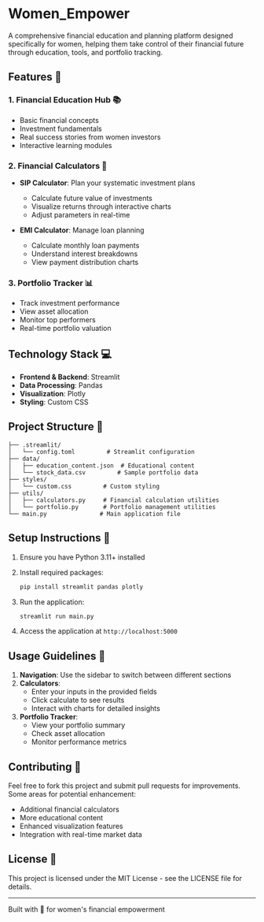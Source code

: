 # Women_Empower

A comprehensive financial education and planning platform designed specifically for women, helping them take control of their financial future through education, tools, and portfolio tracking.

## Features 🌟

### 1. Financial Education Hub 📚
- Basic financial concepts
- Investment fundamentals
- Real success stories from women investors
- Interactive learning modules

### 2. Financial Calculators 🧮
- **SIP Calculator**: Plan your systematic investment plans
  - Calculate future value of investments
  - Visualize returns through interactive charts
  - Adjust parameters in real-time

- **EMI Calculator**: Manage loan planning
  - Calculate monthly loan payments
  - Understand interest breakdowns
  - View payment distribution charts

### 3. Portfolio Tracker 📊
- Track investment performance
- View asset allocation
- Monitor top performers
- Real-time portfolio valuation

## Technology Stack 💻

- **Frontend & Backend**: Streamlit
- **Data Processing**: Pandas
- **Visualization**: Plotly
- **Styling**: Custom CSS

## Project Structure 📁

```
├── .streamlit/
│   └── config.toml         # Streamlit configuration
├── data/
│   ├── education_content.json  # Educational content
│   └── stock_data.csv         # Sample portfolio data
├── styles/
│   └── custom.css         # Custom styling
├── utils/
│   ├── calculators.py     # Financial calculation utilities
│   └── portfolio.py       # Portfolio management utilities
└── main.py               # Main application file
```

## Setup Instructions 🚀

1. Ensure you have Python 3.11+ installed
2. Install required packages:
   ```bash
   pip install streamlit pandas plotly
   ```

3. Run the application:
   ```bash
   streamlit run main.py
   ```

4. Access the application at `http://localhost:5000`

## Usage Guidelines 📝

1. **Navigation**: Use the sidebar to switch between different sections
2. **Calculators**: 
   - Enter your inputs in the provided fields
   - Click calculate to see results
   - Interact with charts for detailed insights
3. **Portfolio Tracker**:
   - View your portfolio summary
   - Check asset allocation
   - Monitor performance metrics

## Contributing 🤝

Feel free to fork this project and submit pull requests for improvements. Some areas for potential enhancement:

- Additional financial calculators
- More educational content
- Enhanced visualization features
- Integration with real-time market data

## License 📄

This project is licensed under the MIT License - see the LICENSE file for details.

---

Built with 💝 for women's financial empowerment

